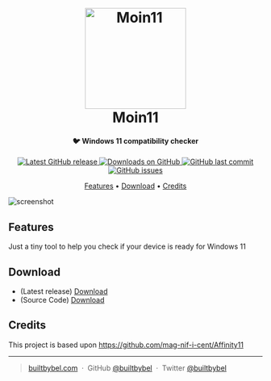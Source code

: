 
<h1 align="center">
  <br>
  <a href="http://www.builtbybel.com"><img src="https://github.com/builtbybel/moin-11/blob/main/src/Moin11/AppIcon.ico" alt="Moin11" width="200"></a>
  <br>
  Moin11
  <br>
</h1>

<h4 align="center">🐦 Windows 11 compatibility checker</h4>

<p align="center">
<a href="https://github.com/builtbybel/moin-11/releases/latest" target="_blank">
<img alt="Latest GitHub release" src="https://img.shields.io/github/release/builtbybel/moin-11.svg?style=flat-square" />
</a>
	
<a href="https://github.com/builtbybel/moin-11/releases" target="_blank">
<img alt="Downloads on GitHub" src="https://img.shields.io/github/downloads/builtbybel/moin-11/total.svg?style=flat-square" />
</a>

<a href="https://github.com/builtbybel/moin-11/commits/master">
<img src="https://img.shields.io/github/last-commit/builtbybel/moin-11.svg?style=flat-square&logo=github&logoColor=white"
alt="GitHub last commit">
<a href="https://github.com/builtbybel/moin-11/issues">
<img src="https://img.shields.io/github/issues-raw/builtbybel/moin-11.svg?style=flat-square&logo=github&logoColor=white"
alt="GitHub issues">   
  
</p>

<p align="center">
  <a href="#features">Features</a> •
  <a href="#download">Download</a> •
  <a href="#credits">Credits</a> 
</p>

![screenshot](https://github.com/builtbybel/moin-11/blob/main/assets/moin11.png)

## Features
Just a tiny tool to help you check if your device is ready for Windows 11
## Download

- (Latest release) [Download](https://github.com/builtbybel/moin-11/releases)
- (Source Code) [Download](https://github.com/builtbybel/moin-11/releases) 


## Credits

This project is based upon https://github.com/mag-nif-i-cent/Affinity11

---

> [builtbybel.com](https://www.builtbybel.com) &nbsp;&middot;&nbsp;
> GitHub [@builtbybel](https://github.com/builtbybel) &nbsp;&middot;&nbsp;
> Twitter [@builtbybel](https://twitter.com/builtbybel)
